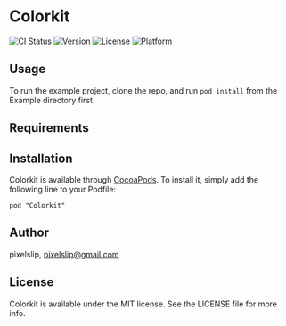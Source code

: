 # Colorkit

[![CI Status](http://img.shields.io/travis/pixelslip/Colorkit.svg?style=flat)](https://travis-ci.org/pixelslip/Colorkit)
[![Version](https://img.shields.io/cocoapods/v/Colorkit.svg?style=flat)](http://cocoadocs.org/docsets/Colorkit)
[![License](https://img.shields.io/cocoapods/l/Colorkit.svg?style=flat)](http://cocoadocs.org/docsets/Colorkit)
[![Platform](https://img.shields.io/cocoapods/p/Colorkit.svg?style=flat)](http://cocoadocs.org/docsets/Colorkit)

## Usage

To run the example project, clone the repo, and run `pod install` from the Example directory first.

## Requirements

## Installation

Colorkit is available through [CocoaPods](http://cocoapods.org). To install
it, simply add the following line to your Podfile:

    pod "Colorkit"

## Author

pixelslip, pixelslip@gmail.com

## License

Colorkit is available under the MIT license. See the LICENSE file for more info.

